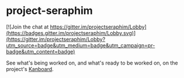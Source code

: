 # project-seraphim

[![Join the chat at https://gitter.im/projectseraphim/Lobby](https://badges.gitter.im/projectseraphim/Lobby.svg)](https://gitter.im/projectseraphim/Lobby?utm_source=badge&utm_medium=badge&utm_campaign=pr-badge&utm_content=badge)

See what's being worked on, and what's ready to be worked on, on the project's [Kanboard](https://seraphim.kanboard.net/public/board/cef6b4f4a98755b8721c62215e94c61cbf80eefc0f1468765a01a5fcf021).
